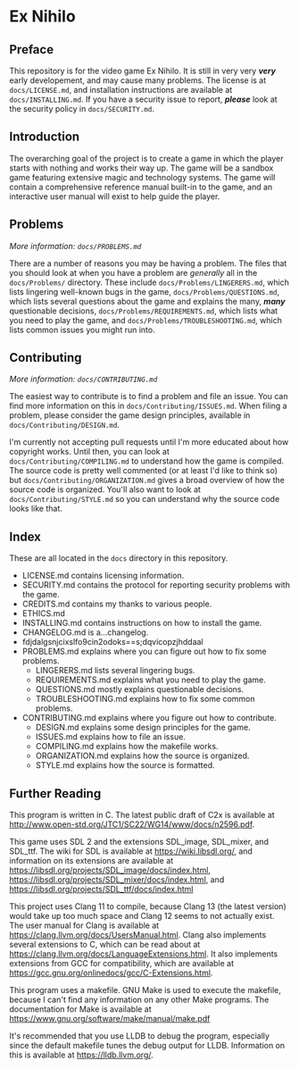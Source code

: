 # Ex Nihilo

## Preface

This repository is for the video game Ex Nihilo.  It is still in very very _**very**_ early developement, and may cause many problems.  The license is at `docs/LICENSE.md`, and installation instructions are available at `docs/INSTALLING.md`.  If you have a security issue to report, _**please**_ look at the security policy in `docs/SECURITY.md`.

## Introduction

The overarching goal of the project is to create a game in which the player starts with nothing and works their way up.  The game will be a sandbox game featuring extensive magic and technology systems.  The game will contain a comprehensive reference manual built-in to the game, and an interactive user manual will exist to help guide the player.

## Problems

_More information:  `docs/PROBLEMS.md`_

There are a number of reasons you may be having a problem.  The files that you should look at when you have a problem are _generally_ all in the `docs/Problems/` directory.  These include `docs/Problems/LINGERERS.md`, which lists lingering well-known bugs in the game, `docs/Problems/QUESTIONS.md`, which lists several questions about the game and explains the many, _**many**_ questionable decisions, `docs/Problems/REQUIREMENTS.md`, which lists what you need to play the game, and `docs/Problems/TROUBLESHOOTING.md`, which lists common issues you might run into.

## Contributing

_More information:  `docs/CONTRIBUTING.md`_

The easiest way to contribute is to find a problem and file an issue.  You can find more information on this in `docs/Contributing/ISSUES.md`.  When filing a problem, please consider the game design principles, available in `docs/Contributing/DESIGN.md`.

I'm currently not accepting pull requests until I'm more educated about how copyright works.  Until then, you can look at `docs/Contributing/COMPILING.md` to understand how the game is compiled.  The source code is pretty well commented (or at least I'd like to think so) but `docs/Contributing/ORGANIZATION.md` gives a broad overview of how the source code is organized.  You'll also want to look at `docs/Contributing/STYLE.md` so you can understand why the source code looks like that.

## Index

These are all located in the `docs` directory in this repository.

- LICENSE.md contains licensing information.
- SECURITY.md contains the protocol for reporting security problems with the game.
- CREDITS.md contains my thanks to various people.
- ETHICS.md
- INSTALLING.md contains instructions on how to install the game.
- CHANGELOG.md is a…changelog.
- fdjdalgsnjcixslfo9cin2odoks==s;dqvicopzjhddaal
- PROBLEMS.md explains where you can figure out how to fix some problems.
	- LINGERERS.md lists several lingering bugs.
	- REQUIREMENTS.md explains what you need to play the game.
	- QUESTIONS.md mostly explains questionable decisions.
	- TROUBLESHOOTING.md explains how to fix some common problems.
- CONTRIBUTING.md explains where you figure out how to contribute.
	- DESIGN.md explains some design principles for the game.
	- ISSUES.md explains how to file an issue.
	- COMPILING.md explains how the makefile works.
	- ORGANIZATION.md explains how the source is organized.
	- STYLE.md explains how the source is formatted.

## Further Reading

This program is written in C.  The latest public draft of C2x is available at http://www.open-std.org/JTC1/SC22/WG14/www/docs/n2596.pdf.

This game uses SDL 2 and the extensions SDL\_image, SDL\_mixer, and SDL\_ttf.  The wiki for SDL is available at https://wiki.libsdl.org/, and information on its extensions are available at https://libsdl.org/projects/SDL_image/docs/index.html, https://libsdl.org/projects/SDL_mixer/docs/index.html, and https://libsdl.org/projects/SDL_ttf/docs/index.html

This project uses Clang 11 to compile, because Clang 13 (the latest version) would take up too much space and Clang 12 seems to not actually exist.  The user manual for Clang is available at https://clang.llvm.org/docs/UsersManual.html.  Clang also implements several extensions to C, which can be read about at https://clang.llvm.org/docs/LanguageExtensions.html.  It also implements extensions from GCC for compatibility, which are available at https://gcc.gnu.org/onlinedocs/gcc/C-Extensions.html.

This program uses a makefile.  GNU Make is used to execute the makefile, because I can't find any information on any other Make programs.  The documentation for Make is available at https://www.gnu.org/software/make/manual/make.pdf

It's recommended that you use LLDB to debug the program, especially since the default makefile tunes the debug output for LLDB.  Information on this is available at https://lldb.llvm.org/.

